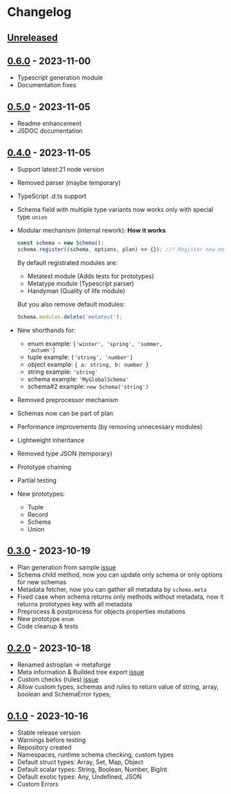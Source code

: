 # Changelog

## [Unreleased][unreleased]

<!-- - Calculated fields module -->

## [0.6.0][] - 2023-11-00

- Typescript generation module
- Documentation fixes

## [0.5.0][] - 2023-11-05

- Readme enhancement
- JSDOC documentation

## [0.4.0][] - 2023-11-05

- Support latest:21 node version
- Removed parser (maybe temporary)
- TypeScript .d.ts support
- Schema field with multiple type variants now works only with special type <code>union</code>
- Modular mechanism (internal rework): **How it works**

  ```js
  const schema = new Schema();
  schema.register((schema, options, plan) => {}); //? Register new module
  ```

  By default registrated modules are:

  - Metatest module (Adds tests for prototypes)
  - Metatype module (Typescript parser)
  - Handyman (Quality of life module)

  But you also remove default modules:

  ```js
  Schema.modules.delete('metatest');
  ```

- New shorthands for:
  - enum example: <code>['winter', 'spring', 'summer, 'autumn']</code>
  - tuple example: <code>['string', 'number']</code>
  - object example: <code>{ a: string, b: number }</code>
  - string example: <code>'string'</code>
  - schema example: <code>'MyGlobalSchema'</code>
  - schema#2 example: <code>new Schema('string')</code>
- Removed preprocessor mechanism
- Schemas now can be part of plan
- Performance improvements (by removing unnecessary modules)
- Lightweight inheritance
- Removed type JSON (temporary)
- Prototype chaining
- Partial testing
- New prototypes:
  - Tuple
  - Record
  - Schema
  - Union

## [0.3.0][] - 2023-10-19

- Plan generation from sample [issue](https://github.com/astrohelm/astroplan/issues/10)
- Schema child method, now you can update only schema or only options for new schemas
- Metadata fetcher, now you can gather all metadata by <code>schema.meta</code>
- Fixed case when schema returns only methods without metadata, now it returns prototypes key with
  all metadata
- Preprocess & postprocess for objects properties mutations
- New prototype <code>enum</code>
- Code cleanup & tests

## [0.2.0][] - 2023-10-18

- Renamed astroplan -> metaforge
- Meta information & Builded tree export [issue](https://github.com/astrohelm/astroplan/issues/8)
- Custom checks (rules) [issue](https://github.com/astrohelm/astroplan/issues/7)
- Allow custom types, schemas and rules to return value of string, array, boolean and SchemaError
  types;

## [0.1.0][] - 2023-10-16

- Stable release version
- Warnings before testing
- Repository created
- Namespaces, runtime schema checking, custom types
- Default struct types: Array, Set, Map, Object
- Default scalar types: String, Boolean, Number, BigInt
- Default exotic types: Any, Undefined, JSON
- Custom Errors

[unreleased]: https://github.com/astrohelm/metaforge/compare/v0.6.0...HEAD
[0.6.0]: https://github.com/astrohelm/metaforge/compare/v0.5.0...v0.6.0
[0.5.0]: https://github.com/astrohelm/metaforge/compare/v0.4.0...v0.5.0
[0.4.0]: https://github.com/astrohelm/metaforge/compare/v0.3.0...v0.4.0
[0.3.0]: https://github.com/astrohelm/metaforge/compare/v0.2.0...v0.3.0
[0.2.0]: https://github.com/astrohelm/metaforge/compare/v0.1.0...v0.2.0
[0.1.0]: https://github.com/astrohelm/metaforge/releases/tag/v0.1.0
